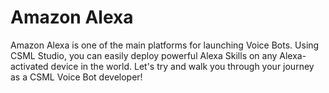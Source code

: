# Amazon Alexa

Amazon Alexa is one of the main platforms for launching Voice Bots. Using CSML Studio, you can easily deploy powerful Alexa Skills on any Alexa-activated device in the world. Let's try and walk you through your journey as a CSML Voice Bot developer!
